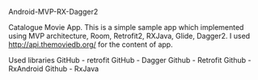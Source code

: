 Android-MVP-RX-Dagger2

Catalogue Movie App.
This is a simple sample app which implemented using MVP architecture, Room, Retrofit2, RXJava, Glide, Dagger2. I used http://api.themoviedb.org/ for the content of app.

Used libraries GitHub - retrofit GitHub - Dagger Github - Retrofit Github - RxAndroid Github - RxJava
